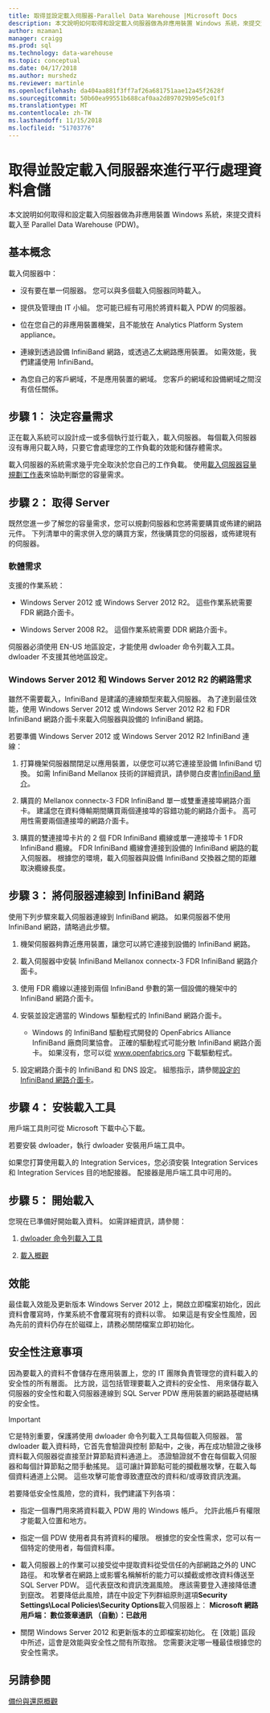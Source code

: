 ```yaml
---
title: 取得並設定載入伺服器-Parallel Data Warehouse |Microsoft Docs
description: 本文說明如何取得和設定載入伺服器做為非應用裝置 Windows 系統，來提交資料載入至 Parallel Data Warehouse (PDW)。
author: mzaman1
manager: craigg
ms.prod: sql
ms.technology: data-warehouse
ms.topic: conceptual
ms.date: 04/17/2018
ms.author: murshedz
ms.reviewer: martinle
ms.openlocfilehash: da404aa881f3ff7af26a681751aae12a45f2628f
ms.sourcegitcommit: 50b60ea99551b688caf0aa2d897029b95e5c01f3
ms.translationtype: MT
ms.contentlocale: zh-TW
ms.lasthandoff: 11/15/2018
ms.locfileid: "51703776"
---
```

# <a name="acquire-and-configure-a-loading-server-for-parallel-data-warehouse"></a>取得並設定載入伺服器來進行平行處理資料倉儲
本文說明如何取得和設定載入伺服器做為非應用裝置 Windows 系統，來提交資料載入至 Parallel Data Warehouse (PDW)。  
  
## <a name="Basics"></a>基本概念  
載入伺服器中：  
  
-   沒有要在單一伺服器。 您可以與多個載入伺服器同時載入。  
  
-   提供及管理由 IT 小組。 您可能已經有可用於將資料載入 PDW 的伺服器。  
  
-   位在您自己的非應用裝置機架，且不能放在 Analytics Platform System appliance。  
  
-   連線到透過設備 InfiniBand 網路，或透過乙太網路應用裝置。 如需效能，我們建議使用 InfiniBand。  
  
-   為您自己的客戶網域，不是應用裝置的網域。 您客戶的網域和設備網域之間沒有信任關係。  
  
## <a name="Step1"></a>步驟 1︰ 決定容量需求  
正在載入系統可以設計成一或多個執行並行載入，載入伺服器。 每個載入伺服器沒有專用只載入時，只要它會處理您的工作負載的效能和儲存體需求。  
  
載入伺服器的系統需求幾乎完全取決於您自己的工作負載。 使用[載入伺服器容量規劃工作表](loading-server-capacity-planning-worksheet.md)來協助判斷您的容量需求。  
  
## <a name="Step2"></a>步驟 2： 取得 Server  
既然您進一步了解您的容量需求，您可以規劃伺服器和您將需要購買或佈建的網路元件。 下列清單中的需求併入您的購買方案，然後購買您的伺服器，或佈建現有的伺服器。  
  
### <a name="R"></a>軟體需求  
支援的作業系統：  
  
-   Windows Server 2012 或 Windows Server 2012 R2。 這些作業系統需要 FDR 網路介面卡。  
  
-   Windows Server 2008 R2。 這個作業系統需要 DDR 網路介面卡。  
  
伺服器必須使用 EN-US 地區設定，才能使用 dwloader 命令列載入工具。 dwloader 不支援其他地區設定。  
  
### <a name="networking-requirements-for-windows-server-2012-and-windows-server-2012-r2"></a>Windows Server 2012 和 Windows Server 2012 R2 的網路需求  
雖然不需要載入，InfiniBand 是建議的連線類型來載入伺服器。 為了達到最佳效能，使用 Windows Server 2012 或 Windows Server 2012 R2 和 FDR InfiniBand 網路介面卡來載入伺服器與設備的 InfiniBand 網路。  
  
若要準備 Windows Server 2012 或 Windows Server 2012 R2 InfiniBand 連線：  
  
1.  打算機架伺服器關閉足以應用裝置，以便您可以將它連接至設備 InfiniBand 切換。 如需 InfiniBand Mellanox 技術的詳細資訊，請參閱白皮書[InfiniBand 簡介](https://www.mellanox.com/pdf/whitepapers/IB_Intro_WP_190.pdf)。  
  
2.  購買的 Mellanox connectx-3 FDR InfiniBand 單一或雙重連接埠網路介面卡。 建議您在資料傳輸期間購買兩個連接埠的容錯功能的網路介面卡。 高可用性需要兩個連接埠的網路介面卡。  
  
3.  購買的雙連接埠卡片的 2 個 FDR InfiniBand 纜線或單一連接埠卡 1 FDR InfiniBand 纜線。 FDR InfiniBand 纜線會連接到設備的 InfiniBand 網路的載入伺服器。 根據您的環境，載入伺服器與設備 InfiniBand 交換器之間的距離取決纜線長度。  
  
## <a name="Step3"></a>步驟 3： 將伺服器連線到 InfiniBand 網路  
使用下列步驟來載入伺服器連線到 InfiniBand 網路。 如果伺服器不使用 InfiniBand 網路，請略過此步驟。  
  
1.  機架伺服器夠靠近應用裝置，讓您可以將它連接到設備的 InfiniBand 網路。  
  
2.  載入伺服器中安裝 InfiniBand Mellanox connectx-3 FDR InfiniBand 網路介面卡。  
  
3.  使用 FDR 纜線以連接到兩個 InfiniBand 參數的第一個設備的機架中的 InfiniBand 網路介面卡。  
  
4.  安裝並設定適當的 Windows 驅動程式的 InfiniBand 網路介面卡。  
  
    -   Windows 的 InfiniBand 驅動程式開發的 OpenFabrics Alliance InfiniBand 廠商同業協會。  正確的驅動程式可能分散 InfiniBand 網路介面卡。 如果沒有，您可以從 www.openfabrics.org 下載驅動程式。  
  
5.  設定網路介面卡的 InfiniBand 和 DNS 設定。 組態指示，請參閱[設定的 InfiniBand 網路介面卡](configure-infiniband-network-adapters.md)。  
  
## <a name="Step4"></a>步驟 4： 安裝載入工具  
用戶端工具則可從 Microsoft 下載中心下載。 

若要安裝 dwloader，執行 dwloader 安裝用戶端工具中。
  
如果您打算使用載入的 Integration Services，您必須安裝 Integration Services 和 Integration Services 目的地配接器。 配接器是用戶端工具中可用的。

<!-- To install the des[Install Integration Services Destination Adapters](install-integration-services-destination-adapters.md). 
--> 
  
## <a name="Step5"></a>步驟 5： 開始載入  
您現在已準備好開始載入資料。 如需詳細資訊，請參閱：  
  
1.  [dwloader 命令列載入工具](dwloader.md)  
  
2.  [載入概觀](load-overview.md)  
  
## <a name="performance"></a>效能  
最佳載入效能及更新版本 Windows Server 2012 上，開啟立即檔案初始化，因此資料會覆寫時，作業系統不會覆寫現有的資料以零。 如果這是有安全性風險，因為先前的資料仍存在於磁碟上，請務必關閉檔案立即初始化。  
  
## <a name="Security"></a>安全性注意事項  
因為要載入的資料不會儲存在應用裝置上，您的 IT 團隊負責管理您的資料載入的安全性的所有層面。 比方說，這包括管理要載入之資料的安全性、 用來儲存載入伺服器的安全性和載入伺服器連線到 SQL Server PDW 應用裝置的網路基礎結構的安全性。  
  
> [!IMPORTANT]  
> 它是特別重要，保護將使用 dwloader 命令列載入工具每個載入伺服器。 當 dwloader 載入資料時，它首先會驗證與控制 節點中，之後，再在成功驗證之後移資料載入伺服器從直接至計算節點資料通道上。 憑證驗證就不會在每個載入伺服器和每個計算節點之間手動搖晃。 這可讓計算節點可能的攔截層攻擊，在載入每個資料通道上公開。 這些攻擊可能會導致遭竄改的資料和/或導致資訊洩漏。  
  
若要降低安全性風險，您的資料，我們建議下列各項：  
  
-   指定一個專門用來將資料載入 PDW 用的 Windows 帳戶。 允許此帳戶有權限才能載入位置和地方。  
  
-   指定一個 PDW 使用者具有將資料的權限。 根據您的安全性需求，您可以有一個特定的使用者，每個資料庫。  
  
-   載入伺服器上的作業可以接受從中提取資料從受信任的內部網路之外的 UNC 路徑。 和攻擊者在網路上或影響名稱解析的能力可以攔截或修改資料傳送至 SQL Server PDW。 這代表竄改和資訊洩漏風險。 應該需要登入連接降低遭到竄改。 若要降低此風險，請在中設定下列群組原則選項**Security Settings\Local Policies\Security Options**載入伺服器上： **Microsoft 網路用戶端： 數位簽章通訊 （自動）：已啟用**  
  
-   關閉 Windows Server 2012 和更新版本的立即檔案初始化。 在 [效能] 區段中所述，這會是效能與安全性之間有所取捨。 您需要決定哪一種最佳根據您的安全性需求。  
  
## <a name="see-also"></a>另請參閱  
[備份與還原概觀](backup-and-restore-overview.md)  
  
